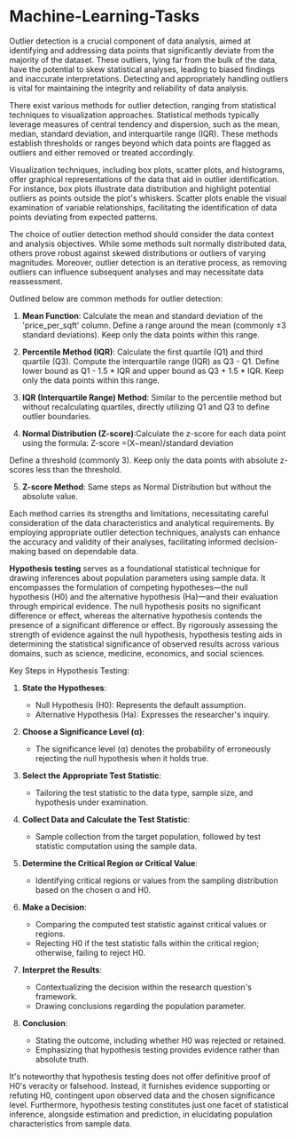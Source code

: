 # Machine-Learning-Tasks

Outlier detection is a crucial component of data analysis, aimed at identifying and addressing data points that significantly deviate from the majority of the dataset. These outliers, lying far from the bulk of the data, have the potential to skew statistical analyses, leading to biased findings and inaccurate interpretations. Detecting and appropriately handling outliers is vital for maintaining the integrity and reliability of data analysis.

There exist various methods for outlier detection, ranging from statistical techniques to visualization approaches. Statistical methods typically leverage measures of central tendency and dispersion, such as the mean, median, standard deviation, and interquartile range (IQR). These methods establish thresholds or ranges beyond which data points are flagged as outliers and either removed or treated accordingly.

Visualization techniques, including box plots, scatter plots, and histograms, offer graphical representations of the data that aid in outlier identification. For instance, box plots illustrate data distribution and highlight potential outliers as points outside the plot's whiskers. Scatter plots enable the visual examination of variable relationships, facilitating the identification of data points deviating from expected patterns.

The choice of outlier detection method should consider the data context and analysis objectives. While some methods suit normally distributed data, others prove robust against skewed distributions or outliers of varying magnitudes. Moreover, outlier detection is an iterative process, as removing outliers can influence subsequent analyses and may necessitate data reassessment.

Outlined below are common methods for outlier detection:

1. **Mean Function**: Calculate the mean and standard deviation of the 'price_per_sqft' column. Define a range around the mean (commonly ±3 standard deviations). Keep only the data points within this range.

2. **Percentile Method (IQR)**: Calculate the first quartile (Q1) and third quartile (Q3). Compute the interquartile range (IQR) as Q3 - Q1. Define lower bound as Q1 - 1.5 * IQR and upper bound as Q3 + 1.5 * IQR. Keep only the data points within this range.

3. **IQR (Interquartile Range) Method**: Similar to the percentile method but without recalculating quartiles, directly utilizing Q1 and Q3 to define outlier boundaries.

4. **Normal Distribution (Z-score)**:Calculate the z-score for each data point using the formula: Z-score =(X−mean)/standard deviation

Define a threshold (commonly 3). Keep only the data points with absolute z-scores less than the threshold.

5. **Z-score Method**: Same steps as Normal Distribution but without the absolute value.

Each method carries its strengths and limitations, necessitating careful consideration of the data characteristics and analytical requirements. By employing appropriate outlier detection techniques, analysts can enhance the accuracy and validity of their analyses, facilitating informed decision-making based on dependable data.

**Hypothesis testing** serves as a foundational statistical technique for drawing inferences about population parameters using sample data. It encompasses the formulation of competing hypotheses—the null hypothesis (H0) and the alternative hypothesis (Ha)—and their evaluation through empirical evidence. The null hypothesis posits no significant difference or effect, whereas the alternative hypothesis contends the presence of a significant difference or effect. By rigorously assessing the strength of evidence against the null hypothesis, hypothesis testing aids in determining the statistical significance of observed results across various domains, such as science, medicine, economics, and social sciences.

Key Steps in Hypothesis Testing:
1. **State the Hypotheses**: 
   - Null Hypothesis (H0): Represents the default assumption.
   - Alternative Hypothesis (Ha): Expresses the researcher's inquiry.

2. **Choose a Significance Level (α)**:
   - The significance level (α) denotes the probability of erroneously rejecting the null hypothesis when it holds true.

3. **Select the Appropriate Test Statistic**:
   - Tailoring the test statistic to the data type, sample size, and hypothesis under examination.

4. **Collect Data and Calculate the Test Statistic**:
   - Sample collection from the target population, followed by test statistic computation using the sample data.

5. **Determine the Critical Region or Critical Value**:
   - Identifying critical regions or values from the sampling distribution based on the chosen α and H0.

6. **Make a Decision**:
   - Comparing the computed test statistic against critical values or regions.
   - Rejecting H0 if the test statistic falls within the critical region; otherwise, failing to reject H0.

7. **Interpret the Results**:
   - Contextualizing the decision within the research question's framework.
   - Drawing conclusions regarding the population parameter.

8. **Conclusion**:
   - Stating the outcome, including whether H0 was rejected or retained.
   - Emphasizing that hypothesis testing provides evidence rather than absolute truth.

It's noteworthy that hypothesis testing does not offer definitive proof of H0's veracity or falsehood. Instead, it furnishes evidence supporting or refuting H0, contingent upon observed data and the chosen significance level. Furthermore, hypothesis testing constitutes just one facet of statistical inference, alongside estimation and prediction, in elucidating population characteristics from sample data.
